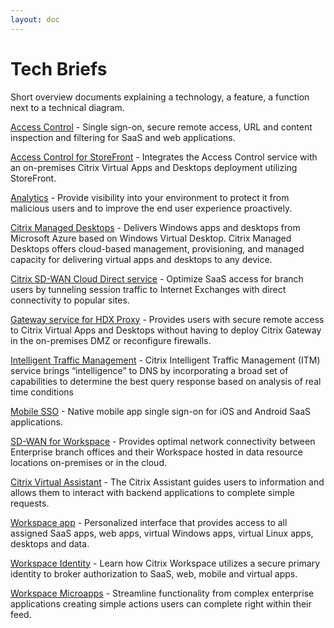 ```yaml
---
layout: doc
---
```

# Tech Briefs

Short overview documents explaining a technology, a feature, a function next to a technical diagram.

[Access Control](/en-us/tech-zone/learn/tech-briefs/access-control.html) - Single sign-on, secure remote access, URL and content inspection and filtering for SaaS and web applications.

[Access Control for StoreFront](/en-us/tech-zone/learn/tech-briefs/access-control-storefront.html) - Integrates the Access Control service with an on-premises Citrix Virtual Apps and Desktops deployment utilizing StoreFront.

[Analytics](/en-us/tech-zone/learn/tech-briefs/analytics.html) - Provide visibility into your environment to protect it from malicious users and to improve the end user experience proactively.

[Citrix Managed Desktops](/en-us/tech-zone/learn/tech-briefs/citrix-managed-desktops.html) - Delivers Windows apps and desktops from Microsoft Azure based on Windows Virtual Desktop. Citrix Managed Desktops offers cloud-based management, provisioning, and managed capacity for delivering virtual apps and desktops to any device.

[Citrix SD-WAN Cloud Direct service](/en-us/tech-zone/learn/tech-briefs/sdwan-cloud-direct.html) - Optimize SaaS access for branch users by tunneling session traffic to Internet Exchanges with direct connectivity to popular sites.

[Gateway service for HDX Proxy](/en-us/tech-zone/learn/tech-briefs/gateway-hdxproxy.html) - Provides users with secure remote access to Citrix Virtual Apps and Desktops without having to deploy Citrix Gateway in the on-premises DMZ or reconfigure firewalls.

[Intelligent Traffic Management](/en-us/tech-zone/learn/tech-briefs/itm.html) - Citrix Intelligent Traffic Management (ITM) service brings “intelligence” to DNS by incorporating a broad set of capabilities to determine the best query response based on analysis of real time conditions

[Mobile SSO](/en-us/tech-zone/learn/tech-briefs/mobile-sso.html) - Native mobile app single sign-on for iOS and Android SaaS applications.

[SD-WAN for Workspace](/en-us/tech-zone/learn/tech-briefs/sdwan-workspace.html) - Provides optimal network connectivity between Enterprise branch offices and their Workspace hosted in data resource locations on-premises or in the cloud.

[Citrix Virtual Assistant](/en-us/tech-zone/learn/tech-briefs/virtual-assistant.html) - The Citrix Assistant guides users to information and allows them to interact with backend applications to complete simple requests.

[Workspace app](/en-us/tech-zone/learn/tech-briefs/workspace-app.html) - Personalized interface that provides access to all assigned SaaS apps, web apps, virtual Windows apps, virtual Linux apps, desktops and data.

[Workspace Identity](/en-us/tech-zone/learn/tech-briefs/workspace-identity.html) - Learn how Citrix Workspace utilizes a secure primary identity to broker authorization to SaaS, web, mobile and virtual apps.

[Workspace Microapps](/en-us/tech-zone/learn/tech-briefs/workspace-microapps.html) - Streamline functionality from complex enterprise applications creating simple actions users can complete right within their feed.
